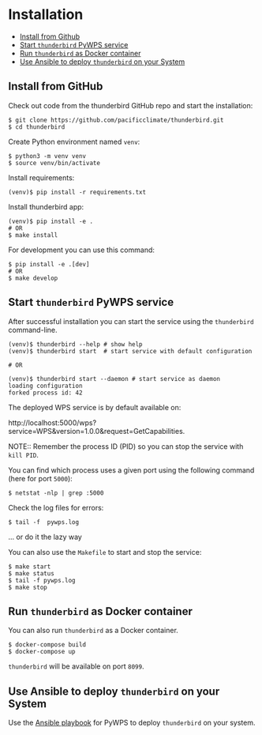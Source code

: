 # Installation
- [Install from Github](#install-from-github)
- [Start `thunderbird` PyWPS service](#start-thunderbird-pywps-service)
- [Run `thunderbird` as Docker container](#run-thunderbird-as-docker-container)
- [Use Ansible to deploy `thunderbird` on your System](#use-ansible-to-deploy-thunderbird-on-your-system)

## Install from GitHub

Check out code from the thunderbird GitHub repo and start the installation:
```
$ git clone https://github.com/pacificclimate/thunderbird.git
$ cd thunderbird
```

Create Python environment named `venv`:
```
$ python3 -m venv venv
$ source venv/bin/activate
```

Install requirements:
```
(venv)$ pip install -r requirements.txt
```

Install thunderbird app:
```
(venv)$ pip install -e .
# OR
$ make install
```

For development you can use this command:
```
$ pip install -e .[dev]
# OR
$ make develop
```

## Start `thunderbird` PyWPS service
After successful installation you can start the service using the `thunderbird` command-line.

```
(venv)$ thunderbird --help # show help
(venv)$ thunderbird start  # start service with default configuration

# OR

(venv)$ thunderbird start --daemon # start service as daemon
loading configuration
forked process id: 42
```
The deployed WPS service is by default available on:

http://localhost:5000/wps?service=WPS&version=1.0.0&request=GetCapabilities.

NOTE:: Remember the process ID (PID) so you can stop the service with `kill PID`.

You can find which process uses a given port using the following command (here for port `5000`):

```
$ netstat -nlp | grep :5000
```

Check the log files for errors:
```
$ tail -f  pywps.log
```
... or do it the lazy way

You can also use the `Makefile` to start and stop the service:
```
$ make start
$ make status
$ tail -f pywps.log
$ make stop
```

## Run `thunderbird` as Docker container
You can also run `thunderbird` as a Docker container.
```
$ docker-compose build
$ docker-compose up
```

`thunderbird` will be available on port `8099`.

## Use Ansible to deploy `thunderbird` on your System
Use the [Ansible playbook](http://ansible-wps-playbook.readthedocs.io/en/latest/index.html) for PyWPS to deploy `thunderbird` on your system.

